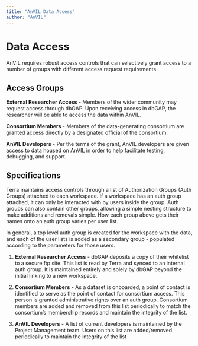```yaml
---
title: "AnVIL Data Access"
author: "AnVIL"
---
```


# Data Access 

<hero small>AnVIL requires robust access controls that can selectively grant access to a number of groups with different access request requirements.</hero>


## Access Groups

**External Researcher Access** - Members of the wider community may request access through dbGAP. Upon receiving access in dbGAP, the researcher will be able to access the data within AnVIL. 

**Consortium Members** - Members of the data-generating consortium are granted access directly by a designated official of the consortium.

**AnVIL Developers** - Per the terms of the grant, AnVIL developers are given access to data housed on AnVIL in order to help facilitate testing, debugging, and support. 

## Specifications
Terra maintains access controls through a list of Authorization Groups (Auth Groups) attached to each workspace. If a workspace has an auth group attached, it can only be interacted with by users inside the group. Auth groups can also contain other groups, allowing a simple nesting structure to make additions and removals simple. How each group above gets their names onto an auth group varies per user list. 

In general, a top level auth group is created for the workspace with the data, and each of the user lists is added as a secondary group - populated according to the parameters for those users.

1. **External Researcher Access** - dbGAP deposits a copy of their whitelist to a secure ftp site. This list is read by Terra and synced to an internal auth group. It is maintained entirely and solely by dbGAP beyond the initial linking to a new workspace.

1. **Consortium Members** - As a dataset is onboarded, a point of contact is identified to serve as the point of contact for consortium access. This person is granted administrative rights over an auth group. Consortium members are added and removed from this list periodically to match the consortium’s membership records and maintain the integrity of the list.

1. **AnVIL Developers** - A list of current developers is maintained by the Project Management team. Users on this list are added/removed periodically to maintain the integrity of the list





